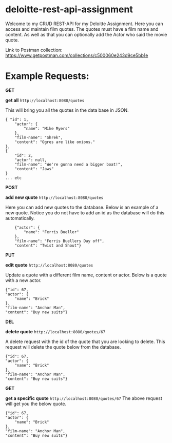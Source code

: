 # deloitte-rest-api-assignment
Welcome to my CRUD REST-API for my Deloitte Assignment. Here you can access and maintain film quotes. The quotes must have a film name and content. As well as that you can optionally add the Actor who said the movie quote.

Link to Postman collection:
https://www.getpostman.com/collections/c500060e243d9ce5bb1e


# Example Requests:

**GET**

**get all**
`http://localhost:8080/quotes`

This will bring you all the quotes in the data base in JSON.


    { "id": 1,
        "actor": {
            "name": "Mike Myers"
        },
        "film-name": "Shrek",
        "content": "Ogres are like onions."
    },
    {
        "id": 2,
        "actor": null,
        "film-name": "We're gunna need a bigger boat!",
        "content": "Jaws"
    }
    ... etc
      

**POST**

**add new quote** `http://localhost:8080/quotes`

Here you can add new quotes to the database. Below is an example of a new quote. Notice you do not have to add an id as the database will do this automatically.
        
        {"actor": {
            "name": "Ferris Bueller"
        },
        "film-name": "Ferris Buellers Day off",
        "content": "Twist and Shout"}
    
    

**PUT**

**edit quote** `http://localhost:8080/quotes`

Update a quote with a different film name, content or actor. Below is a quote with a new actor.

    
    {"id": 67,
    "actor": {
        "name": "Brick"
    },
    "film-name": "Anchor Man",
    "content": "Buy new suits"}


**DEL**

**delete quote**
`http://localhost:8080/quotes/67`

A delete request with the id of the quote that you are looking to delete. This request will delete the quote below from the database.

    {"id": 67,
    "actor": {
        "name": "Brick"
    },
    "film-name": "Anchor Man",
    "content": "Buy new suits"}
    
**GET**

**get a specific quote** `http://localhost:8080/quotes/67`
The above request will get you the below quote.


    {"id": 67,
    "actor": {
        "name": "Brick"
    },
    "film-name": "Anchor Man",
    "content": "Buy new suits"}


